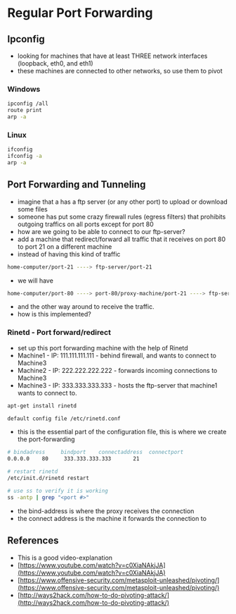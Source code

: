# Regular Port Forwarding

## Ipconfig

* looking for machines that have at least THREE network interfaces (loopback, eth0, and eth1)
* these machines are connected to other networks, so use them to pivot

### Windows

```bash
ipconfig /all
route print
arp -a
```

### Linux

```bash
ifconfig
ifconfig -a
arp -a
```

## Port Forwarding and Tunneling

* imagine that a has a ftp server (or any other port) to upload or download some files
* someone has put some crazy firewall rules (egress filters) that prohibits outgoing traffics on all ports except for port 80
* how are we going to be able to connect to our ftp-server?
* add a machine that redirect/forward all traffic that it receives on port 80 to port 21 on a different machine
* instead of having this kind of traffic

```bash
home-computer/port-21 ----> ftp-server/port-21
```

* we will have

```bash
home-computer/port-80 ----> port-80/proxy-machine/port-21 ----> ftp-server
```

* and the other way around to receive the traffic.
* how is this implemented?

### Rinetd - Port forward/redirect

* set up this port forwarding machine with the help of Rinetd
* Machine1 - IP: 111.111.111.111 - behind firewall, and wants to connect to Machine3
* Machine2 - IP: 222.222.222.222 - forwards incoming connections to Machine3
* Machine3 - IP: 333.333.333.333 - hosts the ftp-server that machine1 wants to connect to.

```bash
apt-get install rinetd
```

```bash
default config file /etc/rinetd.conf
```

* this is the essential part of the configuration file, this is where we create the port-forwarding

```bash
# bindadress     bindport    connectaddress  connectport
0.0.0.0    80     333.333.333.333       21

# restart rinetd
/etc/init.d/rinetd restart

# use ss to verify it is working
ss -antp | grep "<port #>"
```

* the bind-address is where the proxy receives the connection
* the connect address is the machine it forwards the connection to

## References

* This is a good video-explanation
* [https://www.youtube.com/watch?v=c0XiaNAkjJA](https://www.youtube.com/watch?v=c0XiaNAkjJA)
* [https://www.offensive-security.com/metasploit-unleashed/pivoting/](https://www.offensive-security.com/metasploit-unleashed/pivoting/)
* [http://ways2hack.com/how-to-do-pivoting-attack/](http://ways2hack.com/how-to-do-pivoting-attack/)

